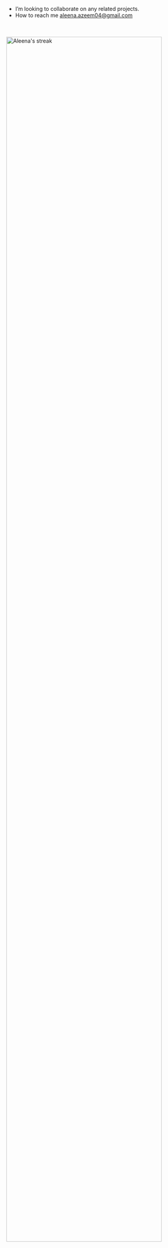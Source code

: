 
- I’m looking to collaborate on any related projects.
- How to reach me aleena.azeem04@gmail.com 
<br/>
<br/>

 <a href="https://github.com/aleenaazeem">
        <img title="🔥 Get streak stats for your profile at git.io/streak-stats" alt="Aleena's streak"width = "90%" src="https://streak-stats.demolab.com/?user=aleenaazeem&theme=dark"/>
    </a>
    </p>

<br/>
<!---
aleenaazeem/aleenaazeem is a ✨ special ✨ repository because its `README.md` (this file) appears on your GitHub profile.
You can click the Preview link to take a look at your changes.
--->
